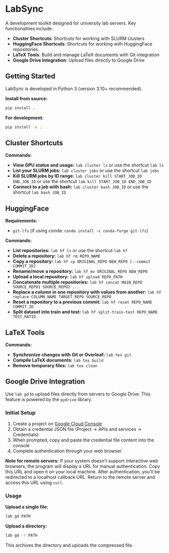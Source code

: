 # LabSync

A development toolkit designed for university lab servers. Key functionalities include:

- **Cluster Shortcuts**: Shortcuts for working with SLURM clusters
- **HuggingFace Shortcuts**: Shortcuts for working with HuggingFace repositories.
- **LaTeX Tools**: Build and manage LaTeX documents with Git integration
- **Google Drive Integration**: Upload files directly to Google Drive

## Getting Started

LabSync is developed in Python 3 (version 3.10+ recommended).

**Install from source:**
```bash
pip install .
```

**For development:**
```bash
pip install -e .
```

## Cluster Shortcuts

**Commands:**
* **View GPU status and usage:** `lab cluster ls` or use the shortcut `lab ls`
* **List your SLURM jobs:** `lab cluster jobs` or use the shortcut `lab jobs`
* **Kill SLURM jobs by ID range:** `lab cluster kill START_JOB_ID END_JOB_ID` or use the shortcut `lab kill START_JOB_ID END_JOB_ID`
* **Connect to a job with bash:** `lab cluster bash JOB_ID` or use the shortcut `lab bash JOB_ID`

## HuggingFace

**Requirements:**
- `git-lfs` (if using conda: `conda install -c conda-forge git-lfs`)

**Commands:**
* **List repositories:** `lab hf ls` or use the shortcut `lab hf`
* **Delete a repository:** `lab hf rm REPO_NAME`
* **Copy a repository:** `lab hf cp ORIGINAL_REPO NEW_REPO [--commit COMMIT_ID]`
* **Rename/move a repository:** `lab hf mv ORIGINAL_REPO NEW_REPO`
* **Upload a local repository:** `lab hf upload REPO_PATH`
* **Concatenate multiple repositories:** `lab hf concat MAIN_REPO SOURCE_REPO1 SOURCE_REPO2 ...`
* **Replace a column in one repository with values from another:** `lab hf replace COLUMN_NAME TARGET_REPO SOURCE_REPO`
* **Reset a repository to a previous commit:** `lab hf reset REPO_NAME COMMIT_ID`
* **Split dataset into train and test:** `lab hf split-train-test REPO_NAME TEST_RATIO`

## LaTeX Tools

**Commands:**
* **Synchronize changes with Git or Overleaf:** `lab tex git`
* **Compile LaTeX documents:** `lab tex build`
* **Remove temporary files:** `lab tex clean`


## Google Drive Integration

Use `lab gd` to upload files directly from servers to Google Drive. This feature is powered by the `pydrive` library.

### Initial Setup

1. Create a project on [Google Cloud Console](https://console.cloud.google.com/)
2. Obtain a credential JSON file (Project → APIs and services → Credentials)
3. When prompted, copy and paste the credential file content into the console
4. Complete authentication through your web browser

**Note for remote servers:** If your system doesn't support interactive web browsers, the program will display a URL for manual authentication. Copy this URL and open it on your local machine. After authentication, you'll be redirected to a localhost callback URL. Return to the remote server and access this URL using `curl`.

### Usage

**Upload a single file:**
```bash
lab gd PATH
```

**Upload a directory:**
```bash
lab gd -r PATH
```
This archives the directory and uploads the compressed file.

